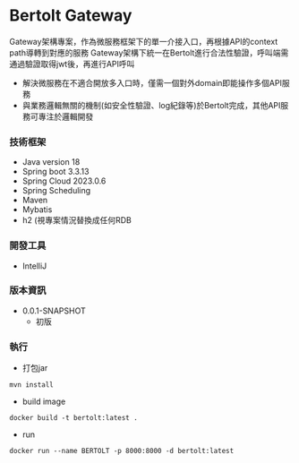 # Bertolt Gateway
Gateway架構專案，作為微服務框架下的單一介接入口，再根據API的context path導轉到對應的服務
Gateway架構下統一在Bertolt進行合法性驗證，呼叫端需通過驗證取得jwt後，再進行API呼叫
* 解決微服務在不適合開放多入口時，僅需一個對外domain即能操作多個API服務
* 與業務邏輯無關的機制(如安全性驗證、log紀錄等)於Bertolt完成，其他API服務可專注於邏輯開發

### 技術框架
* Java version 18
* Spring boot 3.3.13
* Spring Cloud 2023.0.6
* Spring Scheduling
* Maven
* Mybatis
* h2 (視專案情況替換成任何RDB

### 開發工具
* IntelliJ

### 版本資訊
* 0.0.1-SNAPSHOT
    * 初版

### 執行
* 打包jar
```
mvn install
```
* build image
```
docker build -t bertolt:latest .
```
* run
```
docker run --name BERTOLT -p 8000:8000 -d bertolt:latest
```
